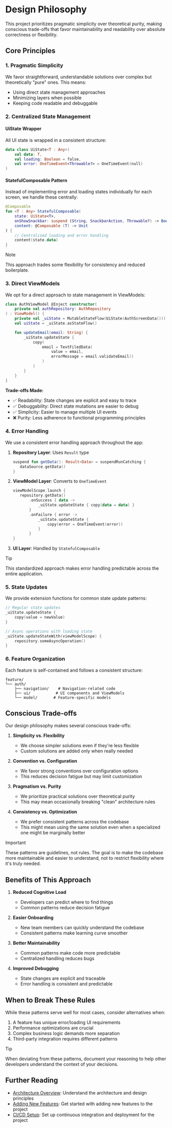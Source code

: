 # Design Philosophy

This project prioritizes pragmatic simplicity over theoretical purity, making conscious trade-offs
that favor maintainability and readability over absolute correctness or flexibility.

## Core Principles

### 1. Pragmatic Simplicity

We favor straightforward, understandable solutions over complex but theoretically "pure" ones. This
means:

- Using direct state management approaches
- Minimizing layers when possible
- Keeping code readable and debuggable

### 2. Centralized State Management

#### UiState Wrapper

All UI state is wrapped in a consistent structure:

```kotlin
data class UiState<T : Any>(
    val data: T,
    val loading: Boolean = false,
    val error: OneTimeEvent<Throwable?> = OneTimeEvent(null)
)
```

#### StatefulComposable Pattern

Instead of implementing error and loading states individually for each screen, we handle these
centrally:

```kotlin
@Composable
fun <T : Any> StatefulComposable(
    state: UiState<T>,
    onShowSnackbar: suspend (String, SnackbarAction, Throwable?) -> Boolean,
    content: @Composable (T) -> Unit
) {
    // Centralized loading and error handling
    content(state.data)
}
```

> [!NOTE]
> This approach trades some flexibility for consistency and reduced boilerplate.

### 3. Direct ViewModels

We opt for a direct approach to state management in ViewModels:

```kotlin
class AuthViewModel @Inject constructor(
    private val authRepository: AuthRepository
) : ViewModel() {
    private val _uiState = MutableStateFlow(UiState(AuthScreenData()))
    val uiState = _uiState.asStateFlow()

    fun updateEmail(email: String) {
        _uiState.updateState {
            copy(
                email = TextFiledData(
                    value = email,
                    errorMessage = email.validateEmail()
                )
            )
        }
    }
}
```

**Trade-offs Made:**

- ✅ Readability: State changes are explicit and easy to trace
- ✅ Debuggability: Direct state mutations are easier to debug
- ✅ Simplicity: Easier to manage multiple UI events
- ❌ Purity: Less adherence to functional programming principles

### 4. Error Handling

We use a consistent error handling approach throughout the app:

1. **Repository Layer**: Uses `Result` type

	```kotlin
	suspend fun getData(): Result<Data> = suspendRunCatching {
	   dataSource.getData()
	}
	```

2. **ViewModel Layer**: Converts to `OneTimeEvent`

	```kotlin
	viewModelScope.launch {
	   repository.getData()
	       .onSuccess { data ->
	           _uiState.updateState { copy(data = data) }
	       }
	       .onFailure { error ->
	           _uiState.updateState {
	               copy(error = OneTimeEvent(error))
	           }
	       }
	}
	```

3. **UI Layer**: Handled by `StatefulComposable`

> [!TIP]
> This standardized approach makes error handling predictable across the entire application.

### 5. State Updates

We provide extension functions for common state update patterns:

```kotlin
// Regular state updates
_uiState.updateState {
    copy(value = newValue)
}

// Async operations with loading state
_uiState.updateStateWith(viewModelScope) {
    repository.someAsyncOperation()
}
```

### 6. Feature Organization

Each feature is self-contained and follows a consistent structure:

```
feature/
└── auth/
    ├── navigation/    # Navigation-related code
    ├── ui/           # UI components and ViewModels
    └── model/       # Feature-specific models
```

## Conscious Trade-offs

Our design philosophy makes several conscious trade-offs:

1. **Simplicity vs. Flexibility**
	- We choose simpler solutions even if they're less flexible
	- Custom solutions are added only when really needed

2. **Convention vs. Configuration**
	- We favor strong conventions over configuration options
	- This reduces decision fatigue but may limit customization

3. **Pragmatism vs. Purity**
	- We prioritize practical solutions over theoretical purity
	- This may mean occasionally breaking "clean" architecture rules

4. **Consistency vs. Optimization**
	- We prefer consistent patterns across the codebase
	- This might mean using the same solution even when a specialized one might be marginally better

> [!IMPORTANT]
> These patterns are guidelines, not rules. The goal is to make the codebase more maintainable and
> easier to understand, not to restrict flexibility where it's truly needed.

## Benefits of This Approach

1. **Reduced Cognitive Load**
	- Developers can predict where to find things
	- Common patterns reduce decision fatigue

2. **Easier Onboarding**
	- New team members can quickly understand the codebase
	- Consistent patterns make learning curve smoother

3. **Better Maintainability**
	- Common patterns make code more predictable
	- Centralized handling reduces bugs

4. **Improved Debugging**
	- State changes are explicit and traceable
	- Error handling is consistent and predictable

## When to Break These Rules

While these patterns serve well for most cases, consider alternatives when:

1. A feature has unique error/loading UI requirements
2. Performance optimizations are crucial
3. Complex business logic demands more separation
4. Third-party integration requires different patterns

> [!TIP]
> When deviating from these patterns, document your reasoning to help other developers understand
> the context of your decisions.

## Further Reading
- [Architecture Overview](architecture.md): Understand the architecture and design principles
- [Adding New Features](guide.md): Get started with adding new features to the project
- [CI/CD Setup](github.md): Set up continuous integration and deployment for the project

